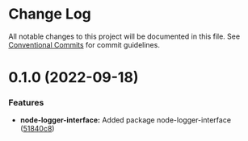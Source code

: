 # Change Log

All notable changes to this project will be documented in this file.
See [Conventional Commits](https://conventionalcommits.org) for commit guidelines.

<a name="0.1.0"></a>
# 0.1.0 (2022-09-18)


### Features

* **node-logger-interface:** Added package node-logger-interface ([51840c8](https://github.com/projects/link1900/repos/link1900/commits/51840c8))
